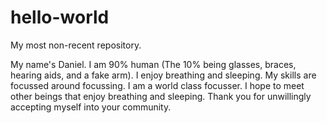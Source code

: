 # hello-world
My most non-recent repository.

My name's Daniel. I am 90% human (The 10% being glasses, braces, hearing aids, and a fake arm).
I enjoy breathing and sleeping. My skills are focussed around focussing. I am a world class focusser.
I hope to meet other beings that enjoy breathing and sleeping. Thank you for unwillingly accepting
myself into your community.
